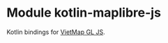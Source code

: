 # Module kotlin-maplibre-js

Kotlin bindings for [VietMap GL JS](https://www.npmjs.com/package/maplibre-gl).
